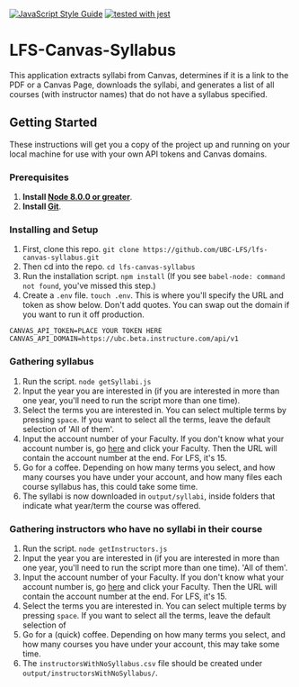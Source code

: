 [![JavaScript Style Guide](https://img.shields.io/badge/code_style-standard-brightgreen.svg)](https://standardjs.com)
[![tested with jest](https://img.shields.io/badge/tested_with-jest-99424f.svg)](https://github.com/facebook/jest)

# LFS-Canvas-Syllabus

This application extracts syllabi from Canvas, determines if it is a link to the PDF or a Canvas Page, downloads the syllabi, and generates a list of all courses (with instructor names) that do not have a syllabus specified.

## Getting Started

These instructions will get you a copy of the project up and running on your local machine for use with your own API tokens and Canvas domains. 

### Prerequisites

1. **Install [Node 8.0.0 or greater](https://nodejs.org)**.
1. **Install [Git](https://git-scm.com/downloads)**.

### Installing and Setup
1. First, clone this repo. `git clone https://github.com/UBC-LFS/lfs-canvas-syllabus.git`
1. Then cd into the repo. `cd lfs-canvas-syllabus`
1. Run the installation script. `npm install` (If you see `babel-node: command not found`, you've missed this step.)
1. Create a `.env` file. `touch .env`. This is where you'll specify the URL and token as show below. Don't add quotes. You can swap out the domain if you want to run it off production. 
```
CANVAS_API_TOKEN=PLACE YOUR TOKEN HERE
CANVAS_API_DOMAIN=https://ubc.beta.instructure.com/api/v1
```

### Gathering syllabus
1. Run the script. `node getSyllabi.js`
1. Input the year you are interested in (if you are interested in more than one year, you'll need to run the script more than one time).
1. Select the terms you are interested in. You can select multiple terms by pressing `space`. If you want to select all the terms, leave the default selection of 
'All of them'. 
1. Input the account number of your Faculty. If you don't know what your account number is, go [here](https://ubc.beta.instructure.com/accounts/) and click your Faculty. Then the URL will contain the account number at the end. For LFS, it's 15. 
1. Go for a coffee. Depending on how many terms you select, and how many courses you have under your account, and how many files each course syllabus has, this could take some time. 
1. The syllabi is now downloaded in `output/syllabi`, inside folders that indicate what year/term the course was offered.

### Gathering instructors who have no syllabi in their course
1. Run the script. `node getInstructors.js`
1. Input the year you are interested in (if you are interested in more than one year, you'll need to run the script more than one time).
'All of them'.
1. Input the account number of your Faculty. If you don't know what your account number is, go [here](https://ubc.beta.instructure.com/accounts/) and click your Faculty. Then the URL will contain the account number at the end. For LFS, it's 15. 
1. Select the terms you are interested in. You can select multiple terms by pressing `space`. If you want to select all the terms, leave the default selection of 
1. Go for a (quick) coffee. Depending on how many terms you select, and how many courses you have under your account, this may take some time.
1. The `instructorsWithNoSyllabus.csv` file should be created under `output/instructorsWithNoSyllabus/`.
